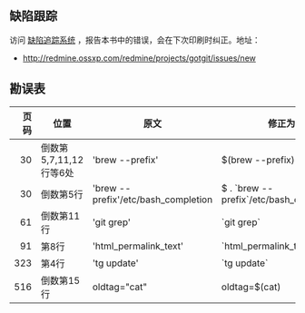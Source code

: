 
## 缺陷跟踪

访问 [缺陷追踪系统](http://redmine.ossxp.com/redmine/projects/gotgit/issues/new) ，报告本书中的错误，会在下次印刷时纠正。地址：

* <http://redmine.ossxp.com/redmine/projects/gotgit/issues/new>

## 勘误表

| 页码 | 位置                      | 原文                         | 修正为                       | 缺陷追踪                                             |
| ----:| ------------------------- | ---------------------------- | ---------------------------- | ---------------------------------------------------- |
|   30 | 倒数第5,7,11,12行等6处    | 'brew --prefix'              | $(brew --prefix)             | [#146](http://redmine.ossxp.com/redmine/issues/146)  |
|   30 | 倒数第5行                 | 'brew --prefix'/etc/bash\_completion | $ . \`brew --prefix\`/etc/bash\_completion | [#152](http://redmine.ossxp.com/redmine/issues/152)  |
|   61 | 倒数第11行                | 'git grep'                   | \`git grep\`                 | [#147](http://redmine.ossxp.com/redmine/issues/147)  |
|   91 | 第8行                     | 'html\_permalink\_text'      | \`html\_permalink\_text\`    | [#149](http://redmine.ossxp.com/redmine/issues/149)  |
|  323 | 第4行                     | 'tg update'                  | \`tg update\`                | [#150](http://redmine.ossxp.com/redmine/issues/150)  |
|  516 | 倒数第15行                | oldtag="cat"                 | oldtag=$(cat)                | [#151](http://redmine.ossxp.com/redmine/issues/151)  |
